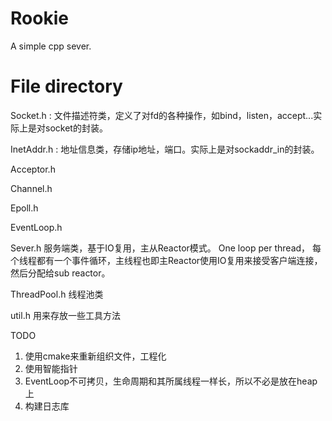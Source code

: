 # Rookie
A simple cpp sever.

# File directory

Socket.h : 
文件描述符类，定义了对fd的各种操作，如bind，listen，accept...实际上是对socket的封装。

InetAddr.h : 地址信息类，存储ip地址，端口。实际上是对sockaddr_in的封装。

Acceptor.h

Channel.h

Epoll.h

EventLoop.h

Sever.h
服务端类，基于IO复用，主从Reactor模式。
One loop per thread， 每个线程都有一个事件循环，主线程也即主Reactor使用IO复用来接受客户端连接，然后分配给sub reactor。

ThreadPool.h
线程池类

util.h
用来存放一些工具方法

TODO
1. 使用cmake来重新组织文件，工程化
2. 使用智能指针
3. EventLoop不可拷贝，生命周期和其所属线程一样长，所以不必是放在heap上
4. 构建日志库

